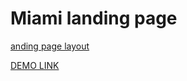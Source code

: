 # Miami landing page
  [anding page layout](https://www.figma.com/file/nHz8bflIwJaWP3P99vKTH5/miami_home_new?node-id=0%3A2)

  [DEMO LINK](https://<your_account>.github.io/layout_miami/)
